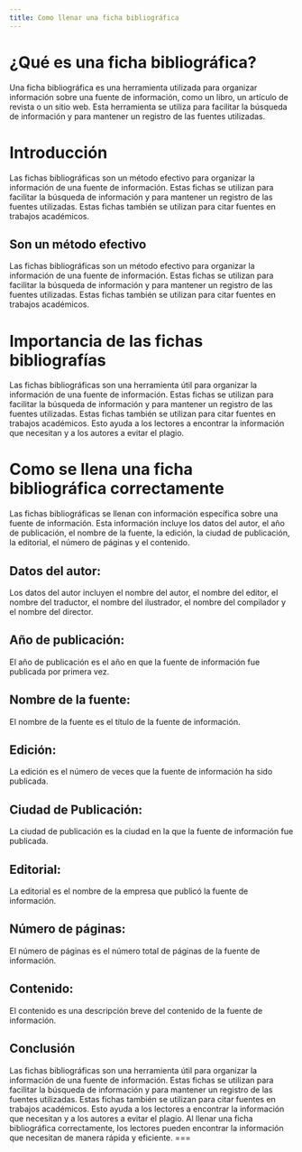 ```yaml
---
title: Como llenar una ficha bibliográfica
---
```



# ¿Qué es una ficha bibliográfica?
Una ficha bibliográfica es una herramienta utilizada para organizar información sobre una fuente de información, como un libro, un artículo de revista o un sitio web. Esta herramienta se utiliza para facilitar la búsqueda de información y para mantener un registro de las fuentes utilizadas.

# Introducción
Las fichas bibliográficas son un método efectivo para organizar la información de una fuente de información. Estas fichas se utilizan para facilitar la búsqueda de información y para mantener un registro de las fuentes utilizadas. Estas fichas también se utilizan para citar fuentes en trabajos académicos.

## Son un método efectivo
Las fichas bibliográficas son un método efectivo para organizar la información de una fuente de información. Estas fichas se utilizan para facilitar la búsqueda de información y para mantener un registro de las fuentes utilizadas. Estas fichas también se utilizan para citar fuentes en trabajos académicos.

# Importancia de las fichas bibliografías
Las fichas bibliográficas son una herramienta útil para organizar la información de una fuente de información. Estas fichas se utilizan para facilitar la búsqueda de información y para mantener un registro de las fuentes utilizadas. Estas fichas también se utilizan para citar fuentes en trabajos académicos. Esto ayuda a los lectores a encontrar la información que necesitan y a los autores a evitar el plagio.

# Como se llena una ficha bibliográfica correctamente
Las fichas bibliográficas se llenan con información específica sobre una fuente de información. Esta información incluye los datos del autor, el año de publicación, el nombre de la fuente, la edición, la ciudad de publicación, la editorial, el número de páginas y el contenido.

## Datos del autor:
Los datos del autor incluyen el nombre del autor, el nombre del editor, el nombre del traductor, el nombre del ilustrador, el nombre del compilador y el nombre del director.

## Año de publicación:
El año de publicación es el año en que la fuente de información fue publicada por primera vez.

## Nombre de la fuente:
El nombre de la fuente es el título de la fuente de información.

## Edición:
La edición es el número de veces que la fuente de información ha sido publicada.

## Ciudad de Publicación:
La ciudad de publicación es la ciudad en la que la fuente de información fue publicada.

## Editorial:
La editorial es el nombre de la empresa que publicó la fuente de información.

## Número de páginas:
El número de páginas es el número total de páginas de la fuente de información.

## Contenido:
El contenido es una descripción breve del contenido de la fuente de información.

## Conclusión
Las fichas bibliográficas son una herramienta útil para organizar la información de una fuente de información. Estas fichas se utilizan para facilitar la búsqueda de información y para mantener un registro de las fuentes utilizadas. Estas fichas también se utilizan para citar fuentes en trabajos académicos. Esto ayuda a los lectores a encontrar la información que necesitan y a los autores a evitar el plagio. Al llenar una ficha bibliográfica correctamente, los lectores pueden encontrar la información que necesitan de manera rápida y eficiente.
&#x3D;&#x3D;&#x3D;